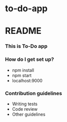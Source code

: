# to-do-app
# README #



### This is To-Do app ###


### How do I get set up? ###

* npm install
* npm start
* localhost:9000

### Contribution guidelines ###

* Writing tests
* Code review
* Other guidelines
